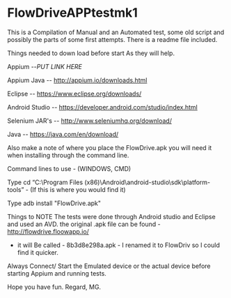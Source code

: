 # FlowDriveAPPtestmk1
This is a Compilation of Manual and an Automated test, some old script and possibly the parts of some first attempts.
There is a readme file included.

Things needed to down load before start As they will help.

Appium --*PUT LINK HERE*

Appium Java -- http://appium.io/downloads.html

Eclipse -- https://www.eclipse.org/downloads/

Android Studio -- https://developer.android.com/studio/index.html

Selenium JAR's -- http://www.seleniumhq.org/download/

Java -- https://java.com/en/download/

Also make a note of where you place the FlowDrive.apk you will need it when installing through the command line.

Command lines to use - (WINDOWS, CMD)

Type cd “C:\Program Files (x86)\Android\android-studio\sdk\platform-tools” - (If this is where you would find it)

Type adb install "FlowDrive.apk"

Things to NOTE 
The tests were done through Android studio and Eclipse and used an AVD.
the original .apk file can be found - http://flowdrive.floowapp.io/ 

- it will Be called - 8b3d8e298a.apk - I renamed it to FlowDriv so I could find it quicker.

Always Connect/ Start the Emulated device or the actual device before starting Appium and running tests.

Hope you have fun.
Regard,
MG.
